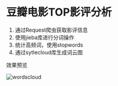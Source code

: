 # 豆瓣电影TOP影评分析

1. 通过Request爬虫获取影评信息
2. 使用jieba库进行分词操作
3. 统计高频词，使用stopwords
4. 通过sytlecloud库生成词云图

效果预览

![wordscloud](https://user-images.githubusercontent.com/96509738/199372867-7ce3b1fd-7203-49ca-8107-9e68b8f55cdd.png)
